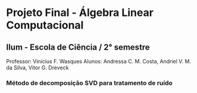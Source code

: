 # Projeto Final - Álgebra Linear Computacional
## Ilum - Escola de Ciência / 2° semestre

Professor: Vinicius F. Wasques
Alunos: Andressa C. M. Costa,
        Andriel V. M. da Silva,
        Vitor G. Dreveck

### **Método de decomposição SVD para tratamento de ruído**
